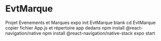 # EvtMarque
Projet Evenements et Marques
expo init EvtMarque
blank
cd EvtMarque
copier fichier App.js et répertoire app dedans
npm install @react-navigation/native
npm install @react-navigation/native-stack
expo start
